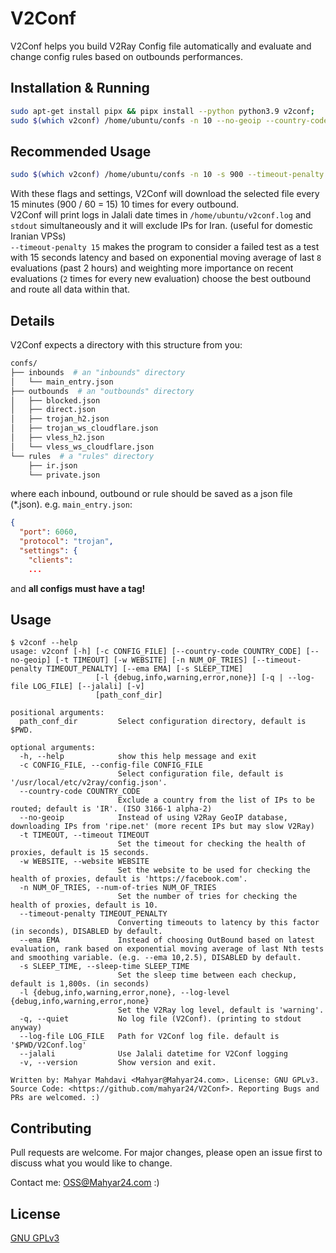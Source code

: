 # V2Conf

V2Conf helps you build V2Ray Config file automatically and evaluate and change config rules based on outbounds performances.
## Installation & Running

```bash
sudo apt-get install pipx && pipx install --python python3.9 v2conf;
sudo $(which v2conf) /home/ubuntu/confs -n 10 --no-geoip --country-code 'IR' --jalali --log-file /home/ubuntu/v2conf.log 
```

## Recommended Usage
```bash
sudo $(which v2conf) /home/ubuntu/confs -n 10 -s 900 --timeout-penalty 15 --ema 8,2 --no-geoip --country-code 'IR' --jalali -w "https://dl-cdn.alpinelinux.org/alpine/v3.17/releases/x86/alpine-minirootfs-3.17.1-x86.tar.gz" --log-file /home/ubuntu/v2conf.log 
```
With these flags and settings, V2Conf will download the selected file every 15 minutes (900 / 60 = 15) 10 times for every outbound.\
V2Conf will print logs in Jalali date times in `/home/ubuntu/v2conf.log` and `stdout` simultaneously and it will exclude IPs for Iran. (useful for domestic Iranian VPSs) \
`--timeout-penalty 15` makes the program to consider a failed test as a test with 15 seconds latency and based on exponential moving average of last `8` evaluations (past 2 hours) and weighting more importance on recent evaluations (`2` times for every new evaluation) choose the best outbound and route all data within that.

## Details

V2Conf expects a directory with this structure from you:
```bash
confs/
├── inbounds  # an "inbounds" directory
│   └── main_entry.json
├── outbounds  # an "outbounds" directory
│   ├── blocked.json
│   ├── direct.json
│   ├── trojan_h2.json
│   ├── trojan_ws_cloudflare.json
│   ├── vless_h2.json
│   └── vless_ws_cloudflare.json
└── rules  # a "rules" directory
    ├── ir.json
    └── private.json
```
where each inbound, outbound or rule should be saved as a json file (*.json).
e.g. `main_entry.json`:
```json
{
  "port": 6060,
  "protocol": "trojan",
  "settings": {
    "clients":
    ...
```
and **all configs must have a tag!**


## Usage
```
$ v2conf --help
usage: v2conf [-h] [-c CONFIG_FILE] [--country-code COUNTRY_CODE] [--no-geoip] [-t TIMEOUT] [-w WEBSITE] [-n NUM_OF_TRIES] [--timeout-penalty TIMEOUT_PENALTY] [--ema EMA] [-s SLEEP_TIME]
                   [-l {debug,info,warning,error,none}] [-q | --log-file LOG_FILE] [--jalali] [-v]
                   [path_conf_dir]

positional arguments:
  path_conf_dir         Select configuration directory, default is $PWD.

optional arguments:
  -h, --help            show this help message and exit
  -c CONFIG_FILE, --config-file CONFIG_FILE
                        Select configuration file, default is '/usr/local/etc/v2ray/config.json'.
  --country-code COUNTRY_CODE
                        Exclude a country from the list of IPs to be routed; default is 'IR'. (ISO 3166-1 alpha-2)
  --no-geoip            Instead of using V2Ray GeoIP database, downloading IPs from 'ripe.net' (more recent IPs but may slow V2Ray)
  -t TIMEOUT, --timeout TIMEOUT
                        Set the timeout for checking the health of proxies, default is 15 seconds.
  -w WEBSITE, --website WEBSITE
                        Set the website to be used for checking the health of proxies, default is 'https://facebook.com'.
  -n NUM_OF_TRIES, --num-of-tries NUM_OF_TRIES
                        Set the number of tries for checking the health of proxies, default is 10.
  --timeout-penalty TIMEOUT_PENALTY
                        Converting timeouts to latency by this factor (in seconds), DISABLED by default.
  --ema EMA             Instead of choosing OutBound based on latest evaluation, rank based on exponential moving average of last Nth tests and smoothing variable. (e.g. --ema 10,2.5), DISABLED by default.
  -s SLEEP_TIME, --sleep-time SLEEP_TIME
                        Set the sleep time between each checkup, default is 1,800s. (in seconds)
  -l {debug,info,warning,error,none}, --log-level {debug,info,warning,error,none}
                        Set the V2Ray log level, default is 'warning'.
  -q, --quiet           No log file (V2Conf). (printing to stdout anyway)
  --log-file LOG_FILE   Path for V2Conf log file. default is '$PWD/V2Conf.log'
  --jalali              Use Jalali datetime for V2Conf logging
  -v, --version         Show version and exit.

Written by: Mahyar Mahdavi <Mahyar@Mahyar24.com>. License: GNU GPLv3. Source Code: <https://github.com/mahyar24/V2Conf>. Reporting Bugs and PRs are welcomed. :)

```
## Contributing
Pull requests are welcome. For major changes, please open an issue first to discuss what you would like to change.

Contact me: <OSS@Mahyar24.com> :)

## License
[GNU GPLv3 ](https://choosealicense.com/licenses/gpl-3.0/)
